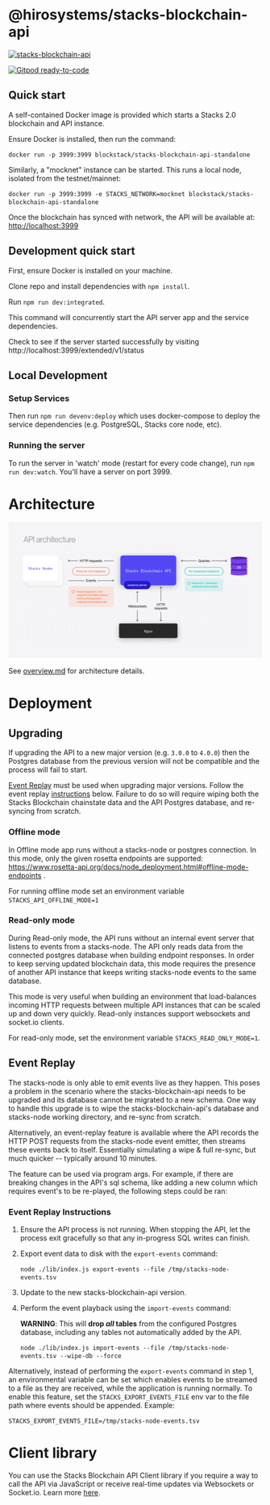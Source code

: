# @hirosystems/stacks-blockchain-api

[![stacks-blockchain-api](https://github.com/hirosystems/stacks-blockchain-api/actions/workflows/stacks-blockchain-api.yml/badge.svg?branch=master)](https://github.com/hirosystems/stacks-blockchain-api/actions/workflows/stacks-blockchain-api.yml)

[![Gitpod ready-to-code](https://img.shields.io/badge/Gitpod-ready--to--code-blue?logo=gitpod)](https://gitpod.io/#https://github.com/hirosystems/stacks-blockchain-api)

## Quick start

A self-contained Docker image is provided which starts a Stacks 2.0 blockchain and API instance.

Ensure Docker is installed, then run the command:

```shell
docker run -p 3999:3999 blockstack/stacks-blockchain-api-standalone
```

Similarly, a "mocknet" instance can be started. This runs a local node, isolated from the testnet/mainnet:

```shell
docker run -p 3999:3999 -e STACKS_NETWORK=mocknet blockstack/stacks-blockchain-api-standalone
```

Once the blockchain has synced with network, the API will be available at:
[http://localhost:3999](http://localhost:3999)

## Development quick start

First, ensure Docker is installed on your machine.

Clone repo and install dependencies with `npm install`.

Run `npm run dev:integrated`.

This command will concurrently start the API server app and the service dependencies.

Check to see if the server started successfully by visiting http://localhost:3999/extended/v1/status

## Local Development

### Setup Services

Then run `npm run devenv:deploy` which uses docker-compose to deploy the service dependencies (e.g. PostgreSQL, Stacks core node, etc).

### Running the server

To run the server in 'watch' mode (restart for every code change), run `npm run dev:watch`. You'll have a server on port 3999.

# Architecture

![API architecture!](api-architecture.png)

See [overview.md](overview.md) for architecture details.

# Deployment

## Upgrading

If upgrading the API to a new major version (e.g. `3.0.0` to `4.0.0`) then the Postgres database from the previous version will not be compatible and the process will fail to start. 

[Event Replay](#event-replay) must be used when upgrading major versions. Follow the event replay [instructions](#event-replay-instructions) below. Failure to do so will require wiping both the Stacks Blockchain chainstate data and the API Postgres database, and re-syncing from scratch.

### Offline mode

In Offline mode app runs without a stacks-node or postgres connection. In this mode, only the given rosetta endpoints are supported:
https://www.rosetta-api.org/docs/node_deployment.html#offline-mode-endpoints .

For running offline mode set an environment variable `STACKS_API_OFFLINE_MODE=1`

### Read-only mode

During Read-only mode, the API runs without an internal event server that listens to events from a stacks-node.
The API only reads data from the connected postgres database when building endpoint responses.
In order to keep serving updated blockchain data, this mode requires the presence of another API instance that keeps writing stacks-node events to the same database.

This mode is very useful when building an environment that load-balances incoming HTTP requests between multiple API instances that can be scaled up and down very quickly.
Read-only instances support websockets and socket.io clients.

For read-only mode, set the environment variable `STACKS_READ_ONLY_MODE=1`.

## Event Replay

The stacks-node is only able to emit events live as they happen. This poses a problem in the scenario where the stacks-blockchain-api needs to
be upgraded and its database cannot be migrated to a new schema. One way to handle this upgrade is to wipe the stacks-blockchain-api's database
and stacks-node working directory, and re-sync from scratch.

Alternatively, an event-replay feature is available where the API records the HTTP POST requests from the stacks-node event emitter, then streams
these events back to itself. Essentially simulating a wipe & full re-sync, but much quicker -- typically around 10 minutes.

The feature can be used via program args. For example, if there are breaking changes in the API's sql schema, like adding a new column which requires
event's to be re-played, the following steps could be ran:

### Event Replay Instructions

1. Ensure the API process is not running. When stopping the API, let the process exit gracefully so that any in-progress SQL writes can finish.
1. Export event data to disk with the `export-events` command:

   ```shell
   node ./lib/index.js export-events --file /tmp/stacks-node-events.tsv
   ```
1. Update to the new stacks-blockchain-api version.
1. Perform the event playback using the `import-events` command:
   
   **WARNING**: This will **drop _all_ tables** from the configured Postgres database, including any tables not automatically added by the API.

   ```shell
   node ./lib/index.js import-events --file /tmp/stacks-node-events.tsv --wipe-db --force
   ```

Alternatively, instead of performing the `export-events` command in step 1, an environmental variable can be set which enables events to be streamed to a file
as they are received, while the application is running normally. To enable this feature, set the `STACKS_EXPORT_EVENTS_FILE` env var to the file path where
events should be appended. Example:
```
STACKS_EXPORT_EVENTS_FILE=/tmp/stacks-node-events.tsv
```


# Client library

You can use the Stacks Blockchain API Client library if you require a way to call the API via JavaScript or receive real-time updates via Websockets or Socket.io. Learn more [here](client/README.md).
